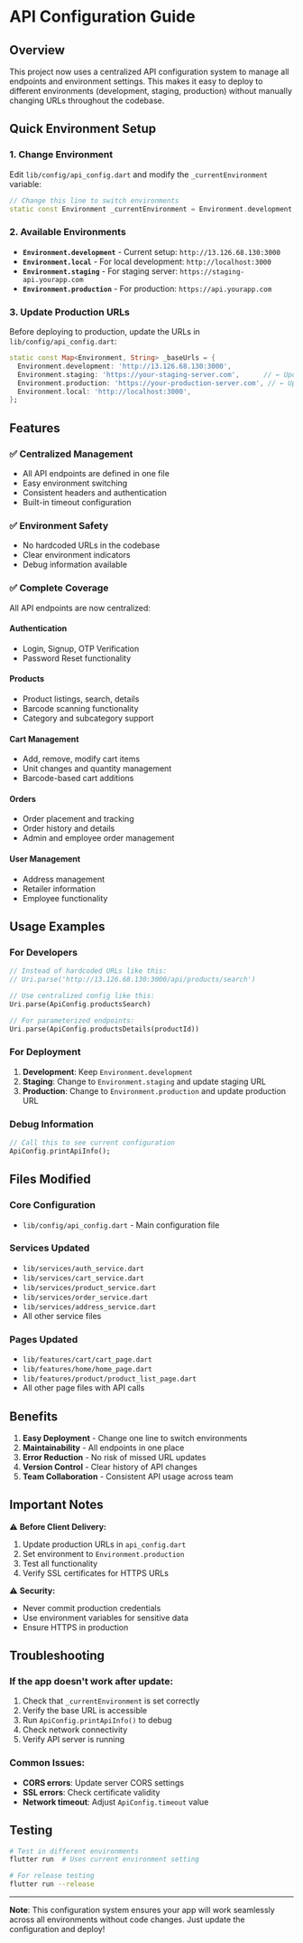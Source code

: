 # API Configuration Guide

## Overview
This project now uses a centralized API configuration system to manage all endpoints and environment settings. This makes it easy to deploy to different environments (development, staging, production) without manually changing URLs throughout the codebase.

## Quick Environment Setup

### 1. Change Environment
Edit `lib/config/api_config.dart` and modify the `_currentEnvironment` variable:

```dart
// Change this line to switch environments
static const Environment _currentEnvironment = Environment.development;  // or staging, production, local
```

### 2. Available Environments

- **`Environment.development`** - Current setup: `http://13.126.68.130:3000`
- **`Environment.local`** - For local development: `http://localhost:3000`
- **`Environment.staging`** - For staging server: `https://staging-api.yourapp.com`
- **`Environment.production`** - For production: `https://api.yourapp.com`

### 3. Update Production URLs
Before deploying to production, update the URLs in `lib/config/api_config.dart`:

```dart
static const Map<Environment, String> _baseUrls = {
  Environment.development: 'http://13.126.68.130:3000',
  Environment.staging: 'https://your-staging-server.com',      // ← Update this
  Environment.production: 'https://your-production-server.com', // ← Update this
  Environment.local: 'http://localhost:3000',
};
```

## Features

### ✅ **Centralized Management**
- All API endpoints are defined in one file
- Easy environment switching
- Consistent headers and authentication
- Built-in timeout configuration

### ✅ **Environment Safety**
- No hardcoded URLs in the codebase
- Clear environment indicators
- Debug information available

### ✅ **Complete Coverage**
All API endpoints are now centralized:

#### Authentication
- Login, Signup, OTP Verification
- Password Reset functionality

#### Products
- Product listings, search, details
- Barcode scanning functionality
- Category and subcategory support

#### Cart Management
- Add, remove, modify cart items
- Unit changes and quantity management
- Barcode-based cart additions

#### Orders
- Order placement and tracking
- Order history and details
- Admin and employee order management

#### User Management
- Address management
- Retailer information
- Employee functionality

## Usage Examples

### For Developers
```dart
// Instead of hardcoded URLs like this:
// Uri.parse('http://13.126.68.130:3000/api/products/search')

// Use centralized config like this:
Uri.parse(ApiConfig.productsSearch)

// For parameterized endpoints:
Uri.parse(ApiConfig.productsDetails(productId))
```

### For Deployment
1. **Development**: Keep `Environment.development`
2. **Staging**: Change to `Environment.staging` and update staging URL
3. **Production**: Change to `Environment.production` and update production URL

### Debug Information
```dart
// Call this to see current configuration
ApiConfig.printApiInfo();
```

## Files Modified

### Core Configuration
- `lib/config/api_config.dart` - Main configuration file

### Services Updated
- `lib/services/auth_service.dart`
- `lib/services/cart_service.dart`
- `lib/services/product_service.dart`
- `lib/services/order_service.dart`
- `lib/services/address_service.dart`
- All other service files

### Pages Updated
- `lib/features/cart/cart_page.dart`
- `lib/features/home/home_page.dart`
- `lib/features/product/product_list_page.dart`
- All other page files with API calls

## Benefits

1. **Easy Deployment** - Change one line to switch environments
2. **Maintainability** - All endpoints in one place
3. **Error Reduction** - No risk of missed URL updates
4. **Version Control** - Clear history of API changes
5. **Team Collaboration** - Consistent API usage across team

## Important Notes

⚠️ **Before Client Delivery:**
1. Update production URLs in `api_config.dart`
2. Set environment to `Environment.production`
3. Test all functionality
4. Verify SSL certificates for HTTPS URLs

⚠️ **Security:**
- Never commit production credentials
- Use environment variables for sensitive data
- Ensure HTTPS in production

## Troubleshooting

### If the app doesn't work after update:
1. Check that `_currentEnvironment` is set correctly
2. Verify the base URL is accessible
3. Run `ApiConfig.printApiInfo()` to debug
4. Check network connectivity
5. Verify API server is running

### Common Issues:
- **CORS errors**: Update server CORS settings
- **SSL errors**: Check certificate validity
- **Network timeout**: Adjust `ApiConfig.timeout` value

## Testing
```bash
# Test in different environments
flutter run  # Uses current environment setting

# For release testing
flutter run --release
```

---

**Note**: This configuration system ensures your app will work seamlessly across all environments without code changes. Just update the configuration and deploy! 